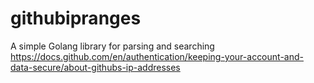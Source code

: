 # githubipranges
A simple Golang library for parsing and searching https://docs.github.com/en/authentication/keeping-your-account-and-data-secure/about-githubs-ip-addresses

